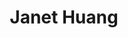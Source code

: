 ---
layout: page
title: Janet Huang
name: Janet Huang
student_id: d00944010
type: member
program: PhD student
entry_year: 2011
graduation_year:
create_link: true
external_url: http://janetyc.github.io/
image: /people/images/janet.jpg
research_interests: crowd sourcing, human computer interaction
brief:
---